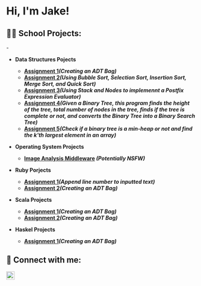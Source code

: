 <h1>Hi, I'm Jake!

<h2>👨‍💻 School Projects:</h2>

-<b>


- <b> Data Structures Pojects</b>
  - [Assignment 1](link)<b><i>(Creating an ADT Bag)</b></i>
  - [Assignment 2](link)<b><i>(Using Bubble Sort, Selection Sort, Insertion Sort, Merge Sort, and Quick Sort)</b></i>
  - [Assignment 3](link)<b><i>(Using Stack and Nodes to implemennt a Postfix Expression Evaluator)</b></i>
  - [Assignment 4](link)<b><i>(Given a Binary Tree, this program finds the height of the tree, total number of nodes in the tree, finds if the tree is complete or not, and converts the Binary Tree into a Binary Search Tree)</b></i>
  - [Assignment 5](link)<b><i>(Check if a binary tree is a min-heap or not and find the k'th largest element in an array)</b></i>
 

- <b>Operating System Projects</b>
  - [Image Analysis Middleware](https://github.com/joshmadakor1/4chan-Image-Analysis-Middleware-C964) <b><i>(Potentially NSFW)</b></i>
- <b>Ruby Porjects</b>
  - [Assignment 1](https://github.com/hudakj/SchoolProjects/tree/main/CS%203060%20Projects/Homework1b)<b><i>(Append line number to inputted text)</b></i>
  - [Assignment 2](https://github.com/hudakj/SchoolProjects/tree/main/CS%203060%20Projects/Homework2)<b><i>(Creating an ADT Bag)</b></i>
- <b>Scala Projects</b>
  - [Assignment 1](link)<b><i>(Creating an ADT Bag)</b></i>
  - [Assignment 2](link)<b><i>(Creating an ADT Bag)</b></i>
- <b>Haskel Projects</b>
  - [Assignment 1](link)<b><i>(Creating an ADT Bag)</b></i>


<h2> 🤳 Connect with me:</h2>



[<img align="left" alt="JoshMadakor | LinkedIn" width="22px" src="https://cdn.jsdelivr.net/npm/simple-icons@v3/icons/linkedin.svg" />][linkedin]



[linkedin]: [https://www.linkedin.com/in/jacob-hudak-9a92941a9/]

<!--
**joshmadakor1/joshmadakor1** is a ✨ _special_ ✨ repository because its `README.md` (this file) appears on your GitHub profile.

Here are some ideas to get you started:

- 🔭 I’m currently working on ...
- 🌱 I’m currently learning ...
- 👯 I’m looking to collaborate on ...
- 🤔 I’m looking for help with ...
- 💬 Ask me about ...
- 📫 How to reach me: ...
- 😄 Pronouns: ...
- ⚡ Fun fact: ...
-->
